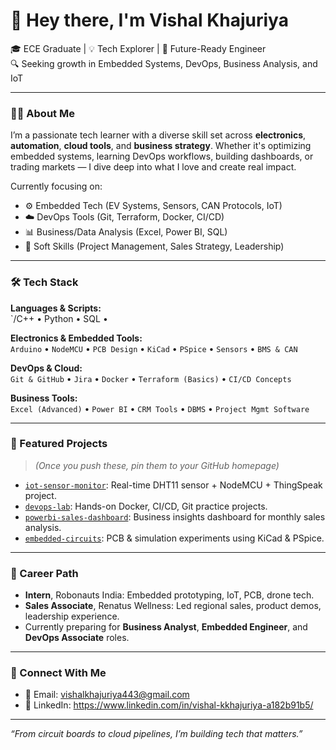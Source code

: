 # 👋 Hey there, I'm Vishal Khajuriya

🎓 ECE Graduate | 💡 Tech Explorer | 🚀 Future-Ready Engineer  
🔍 Seeking growth in Embedded Systems, DevOps, Business Analysis, and IoT

---

### 👨‍💻 About Me

I’m a passionate tech learner with a diverse skill set across **electronics**, **automation**, **cloud tools**, and **business strategy**. Whether it's optimizing embedded systems, learning DevOps workflows, building dashboards, or trading markets — I dive deep into what I love and create real impact.

Currently focusing on:
- ⚙️ Embedded Tech (EV Systems, Sensors, CAN Protocols, IoT)
- ☁️ DevOps Tools (Git, Terraform, Docker, CI/CD)
- 📊 Business/Data Analysis (Excel, Power BI, SQL)
- 🧠 Soft Skills (Project Management, Sales Strategy, Leadership)

---

### 🛠 Tech Stack

**Languages & Scripts:**  
`/C++ • Python • SQL •

**Electronics & Embedded Tools:**  
`Arduino` • `NodeMCU` • `PCB Design` • `KiCad` • `PSpice` • `Sensors` • `BMS & CAN`

**DevOps & Cloud:**  
`Git & GitHub` • `Jira` • `Docker` • `Terraform (Basics)` • `CI/CD Concepts`

**Business Tools:**  
`Excel (Advanced)` • `Power BI` • `CRM Tools` • `DBMS` • `Project Mgmt Software`

---

### 📌 Featured Projects

> *(Once you push these, pin them to your GitHub homepage)*

- [`iot-sensor-monitor`](https://github.com/Vishalk50/iot-sensor-monitor): Real-time DHT11 sensor + NodeMCU + ThingSpeak project.
- [`devops-lab`](https://github.com/Vishalk50/devops-lab): Hands-on Docker, CI/CD, Git practice projects.
- [`powerbi-sales-dashboard`](https://github.com/Vishalk50/powerbi-sales-dashboard): Business insights dashboard for monthly sales analysis.
- [`embedded-circuits`](https://github.com/Vishalk50/embedded-circuits): PCB & simulation experiments using KiCad & PSpice.

---

### 🚀 Career Path

- **Intern**, Robonauts India: Embedded prototyping, IoT, PCB, drone tech.  
- **Sales Associate**, Renatus Wellness: Led regional sales, product demos, leadership experience.  
- Currently preparing for **Business Analyst**, **Embedded Engineer**, and **DevOps Associate** roles.

---

### 🔗 Connect With Me

- 📧 Email: vishalkhajuriya443@gmail.com 
- 🔗 LinkedIn: https://www.linkedin.com/in/vishal-kkhajuriya-a182b91b5/

---

_“From circuit boards to cloud pipelines, I’m building tech that matters.”_

